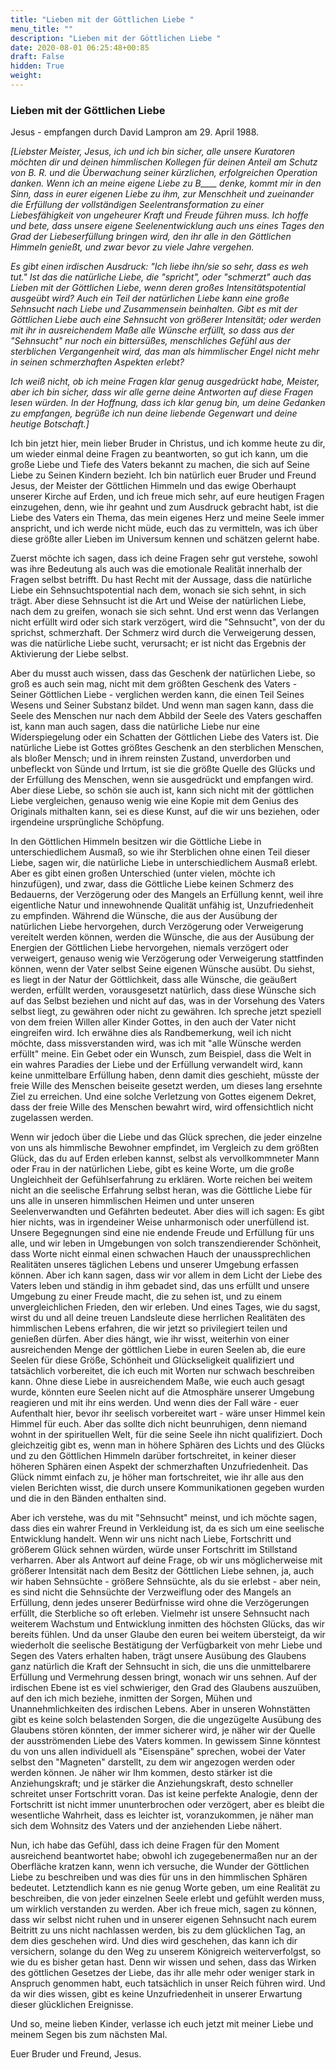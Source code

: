 ```yaml
---
title: "Lieben mit der Göttlichen Liebe "
menu_title: ""
description: "Lieben mit der Göttlichen Liebe "
date: 2020-08-01 06:25:48+00:85
draft: False
hidden: True
weight:
---
```

### Lieben mit der Göttlichen Liebe

Jesus - empfangen durch David Lampron am 29. April 1988.

*[Liebster Meister, Jesus, ich und ich bin sicher, alle unsere Kuratoren möchten dir und deinen himmlischen Kollegen für deinen Anteil am Schutz von B. R. und die Überwachung seiner kürzlichen, erfolgreichen Operation danken. Wenn ich an meine eigene Liebe zu B____ denke, kommt mir in den Sinn, dass in eurer eigenen Liebe zu ihm, zur Menschheit und zueinander die Erfüllung der vollständigen Seelentransformation zu einer Liebesfähigkeit von ungeheurer Kraft und Freude führen muss. Ich hoffe und bete, dass unsere eigene Seelenentwicklung auch uns eines Tages den Grad der Liebeserfüllung bringen wird, den ihr alle in den Göttlichen Himmeln genießt, und zwar bevor zu viele Jahre vergehen.*

*Es gibt einen irdischen Ausdruck: "Ich liebe ihn/sie so sehr, dass es weh tut." Ist das die natürliche Liebe, die "spricht", oder "schmerzt" auch das Lieben mit der Göttlichen Liebe, wenn deren großes Intensitätspotential ausgeübt wird? Auch ein Teil der natürlichen Liebe kann eine große Sehnsucht nach Liebe und Zusammensein beinhalten. Gibt es mit der Göttlichen Liebe auch eine Sehnsucht von größerer Intensität; oder werden mit ihr in ausreichendem Maße alle Wünsche erfüllt, so dass aus der "Sehnsucht" nur noch ein bittersüßes, menschliches Gefühl aus der sterblichen Vergangenheit wird, das man als himmlischer Engel nicht mehr in seinen schmerzhaften Aspekten erlebt?*

*Ich weiß nicht, ob ich meine Fragen klar genug ausgedrückt habe, Meister, aber ich bin sicher, dass wir alle gerne deine Antworten auf diese Fragen lesen würden. In der Hoffnung, dass ich klar genug bin, um deine Gedanken zu empfangen, begrüße ich nun deine liebende Gegenwart und deine heutige Botschaft.]*

Ich bin jetzt hier, mein lieber Bruder in Christus, und ich komme heute zu dir, um wieder einmal deine Fragen zu beantworten, so gut ich kann, um die große Liebe und Tiefe des Vaters bekannt zu machen, die sich auf Seine Liebe zu Seinen Kindern bezieht. Ich bin natürlich euer Bruder und Freund Jesus, der Meister der Göttlichen Himmeln und das ewige Oberhaupt unserer Kirche auf Erden, und ich freue mich sehr, auf eure heutigen Fragen einzugehen, denn, wie ihr geahnt und zum Ausdruck gebracht habt, ist die Liebe des Vaters ein Thema, das mein eigenes Herz und meine Seele immer anspricht, und ich werde nicht müde, euch das zu vermitteln, was ich über diese größte aller Lieben im Universum kennen und schätzen gelernt habe.

Zuerst möchte ich sagen, dass ich deine Fragen sehr gut verstehe, sowohl was ihre Bedeutung als auch was die emotionale Realität innerhalb der Fragen selbst betrifft. Du hast Recht mit der Aussage, dass die natürliche Liebe ein Sehnsuchtspotential nach dem, wonach sie sich sehnt, in sich trägt. Aber diese Sehnsucht ist die Art und Weise der natürlichen Liebe, nach dem zu greifen, wonach sie sich sehnt. Und erst wenn das Verlangen nicht erfüllt wird oder sich stark verzögert, wird die "Sehnsucht", von der du sprichst, schmerzhaft. Der Schmerz wird durch die Verweigerung dessen, was die natürliche Liebe sucht, verursacht; er ist nicht das Ergebnis der Aktivierung der Liebe selbst.

Aber du musst auch wissen, dass das Geschenk der natürlichen Liebe, so groß es auch sein mag, nicht mit dem größten Geschenk des Vaters - Seiner Göttlichen Liebe - verglichen werden kann, die einen Teil Seines Wesens und Seiner Substanz bildet. Und wenn man sagen kann, dass die Seele des Menschen nur nach dem Abbild der Seele des Vaters geschaffen ist, kann man auch sagen, dass die natürliche Liebe nur eine Widerspiegelung oder ein Schatten der Göttlichen Liebe des Vaters ist. Die natürliche Liebe ist Gottes größtes Geschenk an den sterblichen Menschen, als bloßer Mensch; und in ihrem reinsten Zustand, unverdorben und unbefleckt von Sünde und Irrtum, ist sie die größte Quelle des Glücks und der Erfüllung des Menschen, wenn sie ausgedrückt und empfangen wird. Aber diese Liebe, so schön sie auch ist, kann sich nicht mit der göttlichen Liebe vergleichen, genauso wenig wie eine Kopie mit dem Genius des Originals mithalten kann, sei es diese Kunst, auf die wir uns beziehen, oder irgendeine ursprüngliche Schöpfung.

In den Göttlichen Himmeln besitzen wir die Göttliche Liebe in unterschiedlichem Ausmaß, so wie ihr Sterblichen ohne einen Teil dieser Liebe, sagen wir, die natürliche Liebe in unterschiedlichem Ausmaß erlebt. Aber es gibt einen großen Unterschied (unter vielen, möchte ich hinzufügen), und zwar, dass die Göttliche Liebe keinen Schmerz des Bedauerns, der Verzögerung oder des Mangels an Erfüllung kennt, weil ihre eigentliche Natur und innewohnende Qualität unfähig ist, Unzufriedenheit zu empfinden. Während die Wünsche, die aus der Ausübung der natürlichen Liebe hervorgehen, durch Verzögerung oder Verweigerung vereitelt werden können, werden die Wünsche, die aus der Ausübung der Energien der Göttlichen Liebe hervorgehen, niemals verzögert oder verweigert, genauso wenig wie Verzögerung oder Verweigerung stattfinden können, wenn der Vater selbst Seine eigenen Wünsche ausübt. Du siehst, es liegt in der Natur der Göttlichkeit, dass alle Wünsche, die geäußert werden, erfüllt werden, vorausgesetzt natürlich, dass diese Wünsche sich auf das Selbst beziehen und nicht auf das, was in der Vorsehung des Vaters selbst liegt, zu gewähren oder nicht zu gewähren. Ich spreche jetzt speziell von dem freien Willen aller Kinder Gottes, in den auch der Vater nicht eingreifen wird. Ich erwähne dies als Randbemerkung, weil ich nicht möchte, dass missverstanden wird, was ich mit "alle Wünsche werden erfüllt" meine. Ein Gebet oder ein Wunsch, zum Beispiel, dass die Welt in ein wahres Paradies der Liebe und der Erfüllung verwandelt wird, kann keine unmittelbare Erfüllung haben, denn damit dies geschieht, müsste der freie Wille des Menschen beiseite gesetzt werden, um dieses lang ersehnte Ziel zu erreichen. Und eine solche Verletzung von Gottes eigenem Dekret, dass der freie Wille des Menschen bewahrt wird, wird offensichtlich nicht zugelassen werden.

Wenn wir jedoch über die Liebe und das Glück sprechen, die jeder einzelne von uns als himmlische Bewohner empfindet, im Vergleich zu dem größten Glück, das du auf Erden erleben kannst, selbst als vervollkommneter Mann oder Frau in der natürlichen Liebe, gibt es keine Worte, um die große Ungleichheit der Gefühlserfahrung zu erklären. Worte reichen bei weitem nicht an die seelische Erfahrung selbst heran, was die Göttliche Liebe für uns alle in unseren himmlischen Heimen und unter unseren Seelenverwandten und Gefährten bedeutet. Aber dies will ich sagen: Es gibt hier nichts, was in irgendeiner Weise unharmonisch oder unerfüllend ist. Unsere Begegnungen sind eine nie endende Freude und Erfüllung für uns alle, und wir leben in Umgebungen von solch transzendierender Schönheit, dass Worte nicht einmal einen schwachen Hauch der unaussprechlichen Realitäten unseres täglichen Lebens und unserer Umgebung erfassen können. Aber ich kann sagen, dass wir vor allem in dem Licht der Liebe des Vaters leben und ständig in ihm gebadet sind, das uns erfüllt und unsere Umgebung zu einer Freude macht, die zu sehen ist, und zu einem unvergleichlichen Frieden, den wir erleben. Und eines Tages, wie du sagst, wirst du und all deine treuen Landsleute diese herrlichen Realitäten des himmlischen Lebens erfahren, die wir jetzt so privilegiert teilen und genießen dürfen. Aber dies hängt, wie ihr wisst, weiterhin von einer ausreichenden Menge der göttlichen Liebe in euren Seelen ab, die eure Seelen für diese Größe, Schönheit und Glückseligkeit qualifiziert und tatsächlich vorbereitet, die ich euch mit Worten nur schwach beschreiben kann. Ohne diese Liebe in ausreichendem Maße, wie euch auch gesagt wurde, könnten eure Seelen nicht auf die Atmosphäre unserer Umgebung reagieren und mit ihr eins werden. Und wenn dies der Fall wäre - euer Aufenthalt hier, bevor ihr seelisch vorbereitet wart - wäre unser Himmel kein Himmel für euch. Aber das sollte dich nicht beunruhigen, denn niemand wohnt in der spirituellen Welt, für die seine Seele ihn nicht qualifiziert. Doch gleichzeitig gibt es, wenn man in höhere Sphären des Lichts und des Glücks und zu den Göttlichen Himmeln darüber fortschreitet, in keiner dieser höheren Sphären einen Aspekt der schmerzhaften Unzufriedenheit. Das Glück nimmt einfach zu, je höher man fortschreitet, wie ihr alle aus den vielen Berichten wisst, die durch unsere Kommunikationen gegeben wurden und die in den Bänden enthalten sind.

Aber ich verstehe, was du mit "Sehnsucht" meinst, und ich möchte sagen, dass dies ein wahrer Freund in Verkleidung ist, da es sich um eine seelische Entwicklung handelt. Wenn wir uns nicht nach Liebe, Fortschritt und größerem Glück sehnen würden, würde unser Fortschritt im Stillstand verharren. Aber als Antwort auf deine Frage, ob wir uns möglicherweise mit größerer Intensität nach dem Besitz der Göttlichen Liebe sehnen, ja, auch wir haben Sehnsüchte - größere Sehnsüchte, als du sie erlebst - aber nein, es sind nicht die Sehnsüchte der Verzweiflung oder des Mangels an Erfüllung, denn jedes unserer Bedürfnisse wird ohne die Verzögerungen erfüllt, die Sterbliche so oft erleben. Vielmehr ist unsere Sehnsucht nach weiterem Wachstum und Entwicklung inmitten des höchsten Glücks, das wir bereits fühlen. Und da unser Glaube den euren bei weitem übersteigt, da wir wiederholt die seelische Bestätigung der Verfügbarkeit von mehr Liebe und Segen des Vaters erhalten haben, trägt unsere Ausübung des Glaubens ganz natürlich die Kraft der Sehnsucht in sich, die uns die unmittelbarere Erfüllung und Vermehrung dessen bringt, wonach wir uns sehnen. Auf der irdischen Ebene ist es viel schwieriger, den Grad des Glaubens auszuüben, auf den ich mich beziehe, inmitten der Sorgen, Mühen und Unannehmlichkeiten des irdischen Lebens. Aber in unseren Wohnstätten gibt es keine solch belastenden Sorgen, die die ungezügelte Ausübung des Glaubens stören könnten, der immer sicherer wird, je näher wir der Quelle der ausströmenden Liebe des Vaters kommen. In gewissem Sinne könntest du von uns allen individuell als "Eisenspäne" sprechen, wobei der Vater selbst den "Magneten" darstellt, zu dem wir angezogen werden oder werden können. Je näher wir Ihm kommen, desto stärker ist die Anziehungskraft; und je stärker die Anziehungskraft, desto schneller schreitet unser Fortschritt voran. Das ist keine perfekte Analogie, denn der Fortschritt ist nicht immer ununterbrochen oder verzögert, aber es bleibt die wesentliche Wahrheit, dass es leichter ist, voranzukommen, je näher man sich dem Wohnsitz des Vaters und der anziehenden Liebe nähert.

Nun, ich habe das Gefühl, dass ich deine Fragen für den Moment ausreichend beantwortet habe; obwohl ich zugegebenermaßen nur an der Oberfläche kratzen kann, wenn ich versuche, die Wunder der Göttlichen Liebe zu beschreiben und was dies für uns in den himmlischen Sphären bedeutet. Letztendlich kann es nie genug Worte geben, um eine Realität zu beschreiben, die von jeder einzelnen Seele erlebt und gefühlt werden muss, um wirklich verstanden zu werden. Aber ich freue mich, sagen zu können, dass wir selbst nicht ruhen und in unserer eigenen Sehnsucht nach eurem Beitritt zu uns nicht nachlassen werden, bis zu dem glücklichen Tag, an dem dies geschehen wird. Und dies wird geschehen, das kann ich dir versichern, solange du den Weg zu unserem Königreich weiterverfolgst, so wie du es bisher getan hast. Denn wir wissen und sehen, dass das Wirken des göttlichen Gesetzes der Liebe, das ihr alle mehr oder weniger stark in Anspruch genommen habt, euch tatsächlich in unser Reich führen wird. Und da wir dies wissen, gibt es keine Unzufriedenheit in unserer Erwartung dieser glücklichen Ereignisse.

Und so, meine lieben Kinder, verlasse ich euch jetzt mit meiner Liebe und meinem Segen bis zum nächsten Mal.

Euer Bruder und Freund, Jesus.

